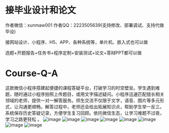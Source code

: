 # 接毕业设计和论文
作者微信：xunmaw001  作者QQ：2223505639(支持修改、部署调试、支持代做毕设)

接网站设计、小程序、H5、APP、各种系统等，单片机、嵌入式也可以做

选题+开题报告+任务书+程序定制+安装测试+论文+答辩PPT都可以做
# Course-Q-A
这款微信小程序搭建起便捷的课程答疑平台，打破学习的时空壁垒。学生遇到难题，随时通过小程序拍照上传题目，或用文字描述疑问。小程序迅速匹配擅长相关领域的老师，提供一对一解答服务。师生交流不仅限于文字，语音、图片等多元形式，让沟通更顺畅。解答过程中，老师还会给出拓展知识点，帮助学生举一反三。系统保存历史答疑记录，方便学生复习回顾。依托微信生态，让学习难题不过夜，学习之路更轻松 。
![image](https://github.com/user-attachments/assets/c9396ced-300d-4043-94e2-ea3395653fd2)
![image](https://github.com/user-attachments/assets/c3f0124c-bebe-4296-b8d8-6d09f182ab08)
![image](https://github.com/user-attachments/assets/8a830cf8-213f-430d-91f5-413b57e1c654)
![image](https://github.com/user-attachments/assets/b493e820-d4f0-4166-b841-d985a4e05ca1)
![image](https://github.com/user-attachments/assets/6075ebd1-5368-4e30-86cc-2b3f4b5cc6d3)
![image](https://github.com/user-attachments/assets/1a11db46-2c14-4607-9cfe-e62c3f9fc006)
![image](https://github.com/user-attachments/assets/bea70c62-e6cf-4214-bd2f-ae376f468c80)
![image](https://github.com/user-attachments/assets/08557a0e-9b93-4b55-a55e-8e436b8d9bea)
